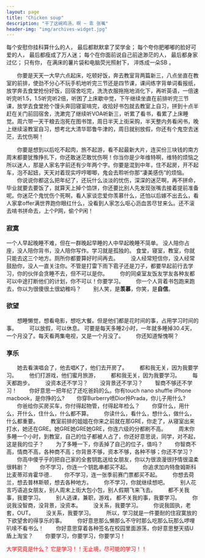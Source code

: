 ```yaml
---
layout: page
title: "Chicken soup"
description: "干了这碗鸡汤，啊 ~ 乖 张嘴" 
header-img: "img/archives-widget.jpg"
---
```


<!-- ## 行了 开始自我介绍了
**郑子豪** <br/>
男 ~~你能找到女生和我一个名字我和你一个姓~~，重庆人喔，抄得一手标准川普，对之，普通话也还行叭，只不过，40，14，刘，牛，永远是我的痛罢了。
![郑子豪](/img/about10.jpg)
<br/>

<h4>本人：</h4>
~~小鲜肉一枚~~但是我确实挺嫩，不管是做什么，总有人说：你啊，还是~~太嫩了~~太帅了！<br/>
<p>我总是虚心接受，因为毕竟这是事实嘛，</p>

<h4>个人爱好：</h4>
羽毛球，乒乓球，~~篮球~~，~~排球~~，看电影啦，听歌啦，反正我是啥都想尝试一下，获得一个爱好，多一个朋友，何乐而不为呢。喜欢听的歌的类型 电音居多，其次就是纯音乐，电音给我的感觉就是一种从内到外的释放。纯音乐呢就是因为没有填词嘛，每次听都有不同的体会，一首歌可以听出不同的感觉<br>

<h4>理想抱负：</h4>
作为一名程序员呢，我希望我的本业必须弄好，代码要写好，算法要想的透彻。慢慢来吧，计算机这个领域，高深莫测，有许多让我为之着迷。星辰大海，为之追逐，不舍昼夜。<br/>

<h4>性格：</h4>
认识我的人应该有这样一种感觉：第一次认识我，我就是很高冷的~~帅哥~~boy，我不会主动更你说话，就像是块大冰块，气氛一度尴尬。但是！！！时间久了，我就开始放飞自我了，无事不讲，可能我一开口，你都插不上嘴。而且性格也会720度大变化，~~闷骚~~，当然我也是会把控一个度的，开玩笑归开玩笑，其他的还是该干嘛干嘛。<br/>

现就读于山东科技大学（青岛校区），大一，最近喜欢上了吃菠萝，每周周六晚上那次大菠萝一次性吃完，也是一次享受哇，只不过一时菠萝一时爽，吃完嘴麻泪两行。因为没有女朋友，个人生活也很~~开放~~自律。<br/>

>个人的小小癖好：
>>1.如果我面前放着一张我将要打草稿的白纸，你过来在我纸中心写了点东西，对我来说，那张纸可能没有用了，我的习惯是从上到下打草稿，也算是个人的小小强迫症吧<br/>
>>2.学习还是一个人好，安静。 <br/>
>>3.选择恐惧症患者。。。。

**现居住于中国山东省青岛市山东科技大学**<br/>

学习交流可以联系我QQ：925079798<br/>
微信（电话）：15310451436







------------------------------------------------------------------------------



## 这下面就是我个人生活的介绍啦

**大学生活，SB宿舍室友必不可少**
<br/>
<br/>
<br/>
<br/>
<br/>
<br/>
<br/>
<br/>
<br/>
<br/>

![about7](/img/about7.jpg)
<h4>刘元旭</h4>

会篮球，会rap，会唱跳的不只是蔡徐坤，他还可能是刘元旭<br>
~~风流倜傥~~，万千妹子为之着迷，~~我也不知道为什么，可是我也不敢问~~。<br/>
![刘元旭](/img/about60.jpg)

<h4>马健</h4>
此人可不止一个名字，~~马建模~~，~~马开门~~，~~马老板~~，~~马队~~，具体为什么是这样，我也不详说了。<br/>
体育高材生，可能名字有马，跑起来也是哒哒哒，Biu~就没人影了，行了，此人也是个~~迁客骚人~~狠角色。
![马健](/img/about4.jpg)

<h4>张淼</h4>
~~风情万种~~，撩得一手好妹子，当然日常也经常呼唤妹子，游戏也是很厉害的~~比我厉害一丢丢~~，人送外号张三水。<br/>
两个女朋友，不好惹。鞭炮一挂，谁都不怕！！！！<br/>
![张淼](/img/about2.jpg)

<h4>章斌</h4>
重量级人物，我们寝室的午夜闹钟。两个作用，1，提醒我们睡觉，在他后面睡觉的人，你确定你还睡得着吗？？2，可能打鼾声可能把你从梦乡中拉出来（以上开玩笑）~~你看我像是在开玩笑？~~，人称斌哥，他本人人预测30以后才能找女朋友了，~~我看悬,hhh,开玩笑~~。，<br/>
![章斌](/img/about5.jpg)

<h4>李长振</h4>
宿舍早出晚归之人，沉迷学习，无法自拔，无绯闻，洁身自好，不闻女色，活脱脱一在世佛陀，~~主要是计算机学院也没几个妹子，人家看不上~~，向他学习<br/>
![李长振](/img/about3.jpg) -->



<!--
<p style="color:#FF0000;font-size: 25px;">你背单词时，阿拉斯加的鳕鱼正跃出水面；</p>

<p style="color:#FF0000;font-size: 25px;">你算数学时，太平洋的海鸥振翅掠过城市上空；</p>

<p style="color:#FF0000;font-size: 25px;">你晚自习时，极圈上的夜空散漫着五彩斑斓；</p>

<p style="color:#FF0000;font-size: 25px;">但是少年你别着急，当你为自己的未来踏踏实实地努力时，那些你感觉没有可能看到的风景，</p>

<p style="color:#FF0000;font-size: 25px;">那些你觉得终身不会遇到的人，正一步步向你走来。”</p>




 <p style="color:#33FF33;font-size: 25px;">你背不下来的书，总有人能背下来，你做不出来的题，总有人能做出来，</p>

 <p style="color:#33FF33;font-size: 25px;">你愿意拖到明天的事，总有人今天努力做完，那么不好意思，</p>

 <p style="color:#33FF33;font-size: 25px;">你想去的学校也只能别人去了，你想过的人生也只能别人过了。</p>





 <p style="color:#660099;font-size: 25px;">愿中国青年都摆脱冷气，只是向上走，不必听自暴自弃者流的话</p>

 <p style="color:#660099;font-size: 25px;">能做事的做事，能发声的发声。有一分热，发一分光。
 </p>

 <p style="color:#660099;font-size: 25px;">就像萤火一般，也可以在黑暗里发一点光，不必等候炬火。此后如竟没有炬火，</p>

  <p style="color:#660099;font-size: 25px;">我便是唯一的光。
 </p>

 

 ​​​

<p style="color:#FF6699;font-size: 25px;">
 五年后的你是什么样子，这取决于两件事：</p>

<p style="color:#FF6699;font-size: 25px;">
 一个是你与哪些人为伍，</p>

 <p style="color:#FF6699;font-size: 25px;">
 二是你每天拿出多少时间补充知识。</p>


 


<p style="color: #99FFFF;font-size: 25px;">北京大学孙教授的一段话：“大学，就应该是早起吃点早餐；跑跑步；专业课认真听；</p>
 
<p style="color: #99FFFF;font-size: 25px;">公共课看看自己喜欢的杂志；中午小睡一会儿；</p>
 
<p style="color: #99FFFF;font-size: 25px;">下午参加个社团活动或打打篮球；晚上陪着喜欢的人散散步；</p>
 
<p style="color: #99FFFF;font-size: 25px;">或去自习室安静地看看书…… </p>
 
<p style="color: #99FFFF;font-size: 25px;">社会不需要学霸，也不认什么学生会主席，更不希望看到学生放弃学业去创业。</p>
 
<p style="color: #99FFFF;font-size: 25px;">你只要能平稳完整地读完大学，寻找到自己所爱的人和兴趣，多去没有目的的看些能丰富自己思想的书，</p>
 
<p style="color: #99FFFF;font-size: 25px;">认识几个好的不成样子的朋友，锻炼或是塑造自己的身体，</p>
 
<p style="color: #99FFFF;font-size: 25px;">学精自己想要从事事业的专业知识…… </p>
 
<p style="color: #99FFFF;font-size: 25px;">做到这些，平淡地度过大学这几年你就已经足够优秀了。 ”</p>         

 


<p style="color: #990000;font-size: 25px;">如果你想在高考后换一部新的手机。买一台电脑。去看一次演唱会。享受一次单人旅行。</p>
 
<p style="color: #990000;font-size: 25px;">每天早上能睡到自然醒。不用为写不完的作业发愁。不必再听父母的唠叨。自信地说我出去玩了。</p>
 
<p style="color: #990000;font-size: 25px;">拉着恋人的手在街上疯癫。碰到班主任反而拉得更紧。那么，去努力吧。至少18岁的暑假需要你。</p>



<p style="color: #3300CC;font-size: 25px;">你想不想在十年后，甚至更久后，</p>
 
<p style="color: #3300CC;font-size: 25px;">在街上或者任何地方遇到</p>
 
<p style="color: #3300CC;font-size: 25px;">自己曾经暗恋过的某某</p>
 
<p style="color: #3300CC;font-size: 25px;">曾经嘲笑过你看不起的同学</p>
 
<p style="color: #3300CC;font-size: 25px;">曾经跟你说你永远不可能有出息的老师</p>
 
<p style="color: #3300CC;font-size: 25px;">曾经狠狠拒绝你因为你不够漂亮不够优秀的女生（或男生）</p>
 
<p style="color: #3300CC;font-size: 25px;">曾经连正眼都没看过你一眼的那些所谓优等生</p>
 
<p style="color: #3300CC;font-size: 25px;">都可以骄傲的扬起头笑着说看老子现在就是过得比你好 你还在奔波还在为生活担忧但是我早就过上了自己想要的生活</p>
 
<p style="color: #3300CC;font-size: 25px;">如果你希望有那么一刻 那么一天</p>
 
<p style="color: #3300CC;font-size: 25px;">那就拿起你的书吧</p>




<p style="color: #FF0000;font-size: 27px;">如果没有躺赢的命 那就站起来跑</p>





<p style="color: #660099;font-size: 25px;">我有一个对付负面情绪的办法，就是给自己设定一个身体程序：一旦出现某种情绪，就自动触发某个动作。</p>
 
<p style="color: #660099;font-size: 25px;">这个“程序”可以是生气就去背单词，可以是焦虑就去看书，也可以是伤心就去挣钱。</p>
 
<p style="color: #660099;font-size: 25px;">总之，就是一个能让你转移注意力又有长久收益的行为。</p>
 
<p style="color: #660099;font-size: 25px;">虽然听起来很老土，但确实是我试过且证明很有用的方法。</p>
 
<p style="color: #660099;font-size: 25px;">因为情绪是看不见摸不着的，但行为可以。一开始我只是为了转移注意力，才给自己设定了某个程序。</p>
 
<p style="color: #660099;font-size: 25px;">但最近我发现，自己一旦出现某种情绪，大脑就会立马进入到触发动作的那一步。</p>
 
<p style="color: #660099;font-size: 25px;">因为无论是行为还是思维，人总是会有惯性的。</p>
 
<p style="color: #660099;font-size: 25px;">一件事只要你坚持的足够久，练习的足够多，它就会变成一个潜移默化的习惯，</p>
 
<p style="color: #660099;font-size: 25px;">就会成为一种自然而然的条件反射。也就是说，熟练之后你分配给负面情绪的时间会越来越少，</p>
 
<p style="color: #660099;font-size: 25px;">而分配给提升自己的时间会越来越多。别难过太久，伤心就去挣钱。</p>


<p style="color: #FF0000;font-size: 27px;">乾坤未定，你我皆是黑马</p>



 
<p style="color: #00FF00;font-size: 25px;">一个人没出息的九大根源：</p>
 
<p style="color: #00FF00;font-size: 25px;">一、总找借口（22%）</p>
 
<p style="color: #00FF00;font-size: 25px;">二、恐惧（19%）</p>
 
<p style="color: #00FF00;font-size: 25px;">三、拒绝学习（11%）</p>
 
<p style="color: #00FF00;font-size: 25px;">四、犹豫不决（13%）</p>

<p style="color: #00FF00;font-size: 25px;">五、拖延（9%）</p>
 
<p style="color: #00FF00;font-size: 25px;">六、三分钟热度（8%）</p>
 
<p style="color: #00FF00;font-size: 25px;">七、害怕拒绝（7%)</p>
 
<p style="color: #00FF00;font-size: 25px;">八、自我设限（6%）</p>
 
<p style="color: #00FF00;font-size: 25px;">九、逃避现实（５％）</p>




<p style="color: #FF0066;font-size: 25px;">希望，几年之后</p>
 
<p style="color: #FF0066;font-size: 25px;">不要留下这么多遗憾</p>
 
<p style="color: #FF0066;font-size: 25px;">书没读好</p>
 
<p style="color: #FF0066;font-size: 25px;">喜欢的人也没在一起也没活成自己想要的样子</p>
 
<p style="color: #FF0066;font-size: 25px;">一有想要改变现状的念头</p>
 
<p style="color: #FF0066;font-size: 25px;">请当下、马上、立刻、开始吧！</p>




<p style="color: #FFFF00;font-size: 27px;">立志要如山，行道要如水，不如山，不能坚定，不如水，不能曲达。</p>




<p style="color: #6600FF;font-size: 25px;">你很优秀， 所以 ，在我还没有变得和你一样优秀之前 ，</p>
 
<p style="color: #6600FF;font-size: 25px;">我一定不要有任何杂念， 任何歪心思 ，我会全身心投入到学习中 ，</p>
 
<p style="color: #6600FF;font-size: 25px;">直到有一天能和你站在同一高度 ，</p>
 
<p style="color: #6600FF;font-size: 25px;">那时候， 我一定有勇气对你说 ，你很优秀 ，但是我也不赖！</p>




<p style="color: #FF0033;font-size: 30px;">我越来越相信，创造美好的代价是：努力、失望以及毅力。首先是疼痛，然后才是欢乐。</p>
-->

每个安慰你挂科算什么的人，
最后都默默拿了奖学金；
每个夸你肥嘟嘟的脸好可爱的人，
最后都瘦成了万人迷；
每个在你面前说自己前途渺茫的人，
最后都身家过亿；
只有你，
在满床的薯片袋和电脑荧光照射下，
淬炼成一朵SB 。


　　你要是天天一大早六点起床，吃顿好饭，奔去教室背两篇新三，八点坐直在教室的前排，使劲不分心不玩手机地听完三节还是四节课，课间练字背单词看报纸，放学奔去食堂抢份好饭，回宿舍吃完，洗洗衣服拖拖地消化下，再听英语，一倍速听完听1.5，1.5听完听2倍，听困了上床歇中觉，下午继续坐直在前排听完三节课，放学去食堂抢个馒头奔回寝室啃完，收拾好书包就去教室上自习，拼到十点半赶在关门前回宿舍，洗漱完了继续听VOA听新三，听累了看书，看累了上床睡觉。周六带一天干粮去泡死在图书馆，周日半天上街采购，半天整内务看闲书，晚上继续滚教室自习，想考北大清华耶鲁牛津的，周日就别放假，你还有个鬼空去迷茫，去忧伤啊！



　　你要是想到以后吃不起肉，旅不起游，看不起最新大片，连买份三块钱的南方周末都要犹豫挣扎下，你还敢迷茫敢忧伤啊！你当你是少年维特啊，维特的烦恼之所以迷人，那是人家名字前还有少年两个字。你要是混到中年，住不起房，开不起车，泡不起妞，天天对着现实哼哼唧唧，鬼会去聆听你那“凄美感伤”的烦恼。
　　你说说你都这么把年纪了，还玩什么淡淡的忧伤，深深的迷茫啊，再不拼命，毕业就要去要饭了，就算天上掉个馅饼，你还要比别人先发现张嘴去接着提前准备呢。你迷茫个鬼忧伤个死啊，看人家谈恋爱你羡慕什么，还怕以后嫁不出去么，看人家拿offer满世界跑你眼红什么，没看到人家怎么呕心沥血苦尽甘来么。还不滚去啃书拼命去，上个P网，偷个P闲！
### 寂寞
   一个人早起晚睡不难，但在一群晚起早睡的人中早起晚睡不简单。
没人陪你占座，没人陪你背书，没人陪你写作。学习就是孤独的。
食堂，寝室，教室，你就只能去这三个地方。厕所你都要算好时间再去。
　　没人经常短信你，没人经常鼓励你，没人一直关注你。不管是打雷下雨下雹子还是刀子，都要早起前行去学习，你的伙伴会贪睡不去，但不可以是你。
　　你的同桌室友饭友学友各种友都可以中途打断他们的计划，你不可以！你要学习。
　　你一个人背着书包跑来跑去，你以为很傻很土很幼稚吗？
　　别人笑，是**羡慕**，你笑，是**自信**。


### 欲望
　　想睡懒觉，想看电影，想吃大餐。但是他们都是花时间的事，占用学习时间的事。
　　可以放假，可以休息。 可要是每天多睡2小时，一年就多睡掉30.4天，一个月没了。每天看两集电视，又是一个月没了。
　　你还知道惭愧啊？


### 享乐
　　她去看演唱会了，他去唱K了，他们去开房了。
　　都和我无关，因为我要学习。
　　他们打游戏，他们蜜月旅游，
　　都和我无关，因为我要学习。
　　每天都跑步。
　　没资本还不学习？
　　没背景还不学习？
　　智商不够还不学习！
　　你好意思一把年纪了还吃爸妈的么。你有touch nano shuffle iPhone macbook，是你挣的么?
　　你穿Burberry喷Dior拎Prada，你儿子用什么?
　　你爸给你买房买车，你付得起物管，付得起年检么？
　　你穿什么，用什么，开什么，住什么，什么都不算。
　　你读什么，看什么，想什么，做什么，什么都重要。
　　教室前排的姐姐在你来之前就在那GRE，你走了，从寝室出来打水，她还在GRE。她GRE她GRE她GRE，你连六级的分都刷不高。
　　周末你多睡一个小时，到教室，自己的位子都被人占了，你还好意思说，同学，对不起，这是我的位子？
　　为了多睡一下，你丢掉了自己的位子，值吗？
　　你智商不高，情商不高，各种商不高；你背景不够，资本不够，各种不够；你还不学习？
　　你高中傻乎乎的把自己家的全套钥匙送给女朋友，你以为很浪漫很抒情很温柔很韩剧？
　　你不学习，你连一个钥匙串都买不起。
　　你追求加内特詹姆斯科比麦蒂邓肯霍华德..
　　你不学习，连一张季前赛门票都买不起。
　　你想去荷兰，想去普林斯顿，想去各种地方。
　　你不学习，你就继续想吧。
　　别人花言巧语追女朋友，别人周末上街大包小包，别人假期飞来飞去。
　　都不关我事，我要学习。
　　别人逃课，兼职，游戏， 都不关我的事，我要学习。
　　你说我没智商，没背景，没资本。
　　没关系，我要学习。
　　你说我固执，老套，OUT。
　　没关系，我要学习。
　　所以，学习就是一件要耐的住寂寞放的下欲望舍的得享乐的事。
　　你好意思那么懒那么不守时那么吃那么玩那么啰哩叭嗦不看书么！
　　你好意思穿着各种签名在校园里面游荡，你好意思整天插U盾上淘宝？
　　你要学习，你要学习，你要学习！  


 
<p style="color: red">大学究竟是什么？  它是学习！！无止境，尽可能的学习！！</p>

